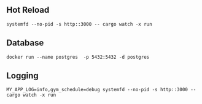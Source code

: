 
## Hot Reload

```
systemfd --no-pid -s http::3000 -- cargo watch -x run
```

## Database
```
docker run --name postgres  -p 5432:5432 -d postgres
```
## Logging

```
MY_APP_LOG=info,gym_schedule=debug systemfd --no-pid -s http::3000 -- cargo watch -x run
```


